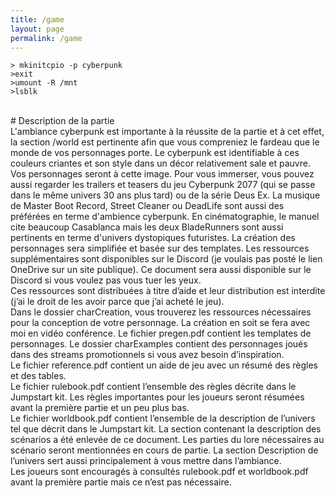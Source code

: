 ```yaml
---
title: /game
layout: page
permalink: /game
---
```


```
> mkinitcpio -p cyberpunk
>exit
>umount -R /mnt
>lsblk
```
<br />
# Description de la partie
<br />
L'ambiance cyberpunk est importante à la réussite de la partie et à cet effet, la section /world est pertinente afin que vous compreniez le fardeau que le monde de vos personnages porte. Le cyberpunk est identifiable à ces couleurs criantes et son style dans un décor relativement sale et pauvre. Vos personnages seront à cette image. Pour vous immerser, vous pouvez aussi regarder les trailers et teasers du jeu Cyberpunk 2077 (qui se passe dans le même univers 30 ans plus tard) ou de la série Deus Ex. La musique de Master Boot Record, Street Cleaner ou DeadLife sont aussi des préférées en terme d'ambience cyberpunk. En cinématographie, le manuel cite beaucoup Casablanca mais les deux BladeRunners sont aussi pertinents en terme d'univers dystopiques futuristes. La création des personnages sera simplifiée et basée sur des templates. Les ressources supplémentaires sont disponibles sur le Discord (je voulais pas posté le lien OneDrive sur un site publique). Ce document sera aussi disponible sur le Discord si vous voulez pas vous tuer les yeux.
<br />
Ces ressources sont distribuées à titre d’aide et leur distribution est interdite (j’ai le droit de les avoir parce que j’ai acheté le jeu).
<br />
Dans le dossier charCreation, vous trouverez les ressources nécessaires pour la conception de votre personnage. La création en soit se fera avec moi en vidéo conférence. Le fichier pregen.pdf contient les templates de personnages. Le dossier charExamples contient des personnages joués dans des streams promotionnels si vous avez besoin d’inspiration.
<br />
Le fichier reference.pdf contient un aide de jeu avec un résumé des règles et des tables.
<br />
Le fichier rulebook.pdf contient l’ensemble des règles décrite dans le Jumpstart kit. Les règles importantes pour les joueurs seront résumées avant la première partie et un peu plus bas.
<br />
Le fichier worldbook.pdf contient l’ensemble de la description de l’univers tel que décrit dans le Jumpstart kit. La section contenant la description des scénarios a été enlevée de ce document. Les parties du lore nécessaires au scénario seront mentionnées en cours de partie. La section Description de l’univers sert aussi principalement à vous mettre dans l’ambiance.
<br />
Les joueurs sont encouragés à consultés rulebook.pdf et worldbook.pdf avant la première partie mais ce n’est pas nécessaire.

